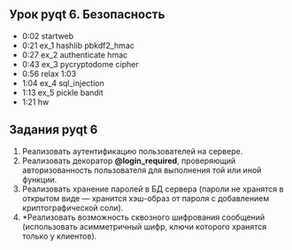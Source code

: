 ## Урок pyqt 6. Безопасность
* 0:02 startweb
* 0:21 ex_1 hashlib pbkdf2_hmac
* 0:27 ex_2 authenticate hmac
* 0:43 ex_3 pycryptodome cipher
* 0:56 relax 1:03
* 1:04 ex_4 sql_injection
* 1:13 ex_5 pickle bandit
* 1:21 hw

## Задания pyqt 6
1. Реализовать аутентификацию пользователей на сервере.
2. Реализовать декоратор **@login_required**, проверяющий авторизованность пользователя для выполнения той или иной функции.
3. Реализовать хранение паролей в БД сервера (пароли не хранятся в открытом виде — хранится хэш-образ от пароля с добавлением криптографической соли).
4. *Реализовать возможность сквозного шифрования сообщений (использовать асимметричный шифр, ключи которого хранятся только у клиентов).


[comment]: <> ()
[comment]: <> (## Урок pyqt 5. Qt &#40;продолжение&#41;, Qt и потоки)
[comment]: <> (* 0:08 startweb)
[comment]: <> (* 0:38 description)
[comment]: <> (* 0:41 ex_1 pyqtSignal)
[comment]: <> (* 0:51 relax 1:01)
[comment]: <> (* 1:01 ex_2 connect)
[comment]: <> (* 1:06 ex_3 make_connection)
[comment]: <> (* 1:19 ex_4 QEvent)
[comment]: <> (* 1:24 ex_5 database)
[comment]: <> (* 1:26 sklad tables)
[comment]: <> (* 1:34 ex_6 finder QThread)
[comment]: <> (* 1:44 hw)
[comment]: <> ()
[comment]: <> (## Задания pyqt 5)
[comment]: <> (Продолжаем работать над мессенджером:)
[comment]: <> (1. Реализовать графический интерфейс пользователя на стороне клиента:)
[comment]: <> (- Отображение списка контактов;)
[comment]: <> (- Выбор чата двойным кликом на элементе списка контактов;)
[comment]: <> (- Добавление нового контакта в локальный список контактов;)
[comment]: <> (- Отображение сообщений в окне чата;)
[comment]: <> (- Набор сообщения в окне ввода сообщения;)
[comment]: <> (- Отправка введенного сообщения.)
[comment]: <> ()
[comment]: <> (## Урок pyqt 4. Хранение данных в БД &#40;продолжение&#41; и основы Qt)
[comment]: <> (* 0:09 startweb)
[comment]: <> (* 0:16 hw -1)
[comment]: <> (* 0:23 ex_1 ui widget)
[comment]: <> (* 0:36 ex_2 pyuic5)
[comment]: <> (* 0:49 relax 0:59)
[comment]: <> (* 1:00 ex_3 resize move)
[comment]: <> (* 1:03 ex_4 QAction)
[comment]: <> (* 1:11 create)
[comment]: <> (* 1:13 hw)
[comment]: <> ()
[comment]: <> (## Задания pyqt 4)
[comment]: <> (1. Продолжить реализацию класса хранилища для серверной стороны.)
[comment]: <> (- a. Реализовать функционал работы со списком контактов по протоколу **JIM**:<br>)
[comment]: <> (  **Получение списка контактов**<br>)
[comment]: <> (  Запрос к серверу:)
[comment]: <> (```markdown)
[comment]: <> ({)
[comment]: <> (  "action": "get_contacts",)
[comment]: <> (  "time": <unix timestamp>,)
[comment]: <> (  "user_login": "login")
[comment]: <> (})
[comment]: <> (```)
[comment]: <> (Положительный ответ сервера будет содержать список контактов:)
[comment]: <> (```markdown)
[comment]: <> ({)
[comment]: <> (  "response": "202",)
[comment]: <> (  "alert": "[‘nick_1’, ‘nick_2’,...]")
[comment]: <> (})
[comment]: <> (```)
[comment]: <> (Получение списка контактов — не самая частая операция при взаимодействии с сервером. Она должна выполняться после подключения и авторизации клиента. Инициируется им же. В процессе получения списка контактов клиент не должен инициировать другие запросы.<br>)
[comment]: <> (**Добавление/удаление контакта** в список контактов:<br>)
[comment]: <> (Запрос к серверу:)
[comment]: <> (```markdown)
[comment]: <> ({)
[comment]: <> (  "action": "add_contact" | "del_contact",)
[comment]: <> (  "user_id": "nickname",)
[comment]: <> (  "time": <unix timestamp>,)
[comment]: <> (  "user_login": "login")
[comment]: <> (})
[comment]: <> (```)
[comment]: <> (Ответ сервера будет содержать одно сообщение с кодом результата и необязательной расшифровкой:)
[comment]: <> (```markdown)
[comment]: <> ({)
[comment]: <> (  "response": xxx,)
[comment]: <> (})
[comment]: <> (```)
[comment]: <> (- b. Реализовать хранение информации в БД на стороне клиента:<br>)
[comment]: <> (список_контактов;<br>)
[comment]: <> (история_сообщений.)
[comment]: <> (2. Реализовать графический интерфейс для мессенджера, используя библиотеку PyQt. Реализовать графический интерфейс администратора сервера:)
[comment]: <> (- a. отображение списка всех клиентов;)
[comment]: <> (- b. отображение статистики клиентов;)
[comment]: <> (- c. настройка сервера &#40;подключение к БД, идентификация&#41;.)
[comment]: <> ()
[comment]: <> (## Урок pyqt 3. Хранение данных в БД. ORM SQLAlchemy)
[comment]: <> (* 0:10 startweb)
[comment]: <> (* 0:22 description)
[comment]: <> (* 0:37 exp_1 commit)
[comment]: <> (* 0:42 exp_2 executescript)
[comment]: <> (* 0:50 exp_3 parameters ?)
[comment]: <> (* 0:56 exp_4 for)
[comment]: <> (* 0:57 exp_5 error)
[comment]: <> (* 1:03 relax 1:14)
[comment]: <> (* 1:02 exp_6 SQLAlchemy mapper session)
[comment]: <> (* 1:23 exp_7 declarative_base)
[comment]: <> (* 1:26 hw)
[comment]: <> ()
[comment]: <> (## Задания pyqt 3)
[comment]: <> (1. Начать реализацию класса «**Хранилище**» для серверной стороны. Хранение необходимо осуществлять в базе данных. В качестве СУБД использовать **sqlite**. Для взаимодействия с БД можно применять ORM.)
[comment]: <> (Опорная схема базы данных на стороне сервера БД содержит следующие таблицы:)
[comment]: <> (* клиент:)
[comment]: <> (  * логин;)
[comment]: <> (  * информация.)
[comment]: <> (* история_клиента:)
[comment]: <> (  * время входа;)
[comment]: <> (  * ip-адрес.)
[comment]: <> (* список_контактов &#40;составляется на основании выборки всех записей с id_владельца&#41;:)
[comment]: <> (  * id_владельца;)
[comment]: <> (  * id_клиента.)
[comment]: <> ()
[comment]: <> (## Урок pyqt 2. Дескрипторы и метаклассы)
[comment]: <> (* 0:10 start web)
[comment]: <> (* 0:19 descriptors)
[comment]: <> (* 0:20 simple)
[comment]: <> (* 0:23 if)
[comment]: <> (* 0:26 property setter)
[comment]: <> (* 0:32 descriptor class)
[comment]: <> (* 0:40 __set_name__)
[comment]: <> (* 0:46 relax 0:56)
[comment]: <> (* 0:57 metaclasses)
[comment]: <> (* 1:00 AttrOptim class)
[comment]: <> (* 1:05 prepare new init call)
[comment]: <> (* 1:11 example doctype init)
[comment]: <> (* 1:16 hw)
[comment]: <> ()
[comment]: <> (## Задания pyqt 2)
[comment]: <> (Продолжение работы с проектом «Мессенджер»:)
[comment]: <> (1. Реализовать метакласс **ClientVerifier**, выполняющий базовую проверку класса «Клиент» &#40;для некоторых проверок уместно использовать модуль **dis**&#41;:)
[comment]: <> (   * отсутствие вызовов **accept** и **listen** для сокетов;)
[comment]: <> (   * использование сокетов для работы по **TCP**;)
[comment]: <> (   * отсутствие создания сокетов на уровне классов, то есть отсутствие конструкций такого вида:)
[comment]: <> (```python)
[comment]: <> (class Client:)
[comment]: <> (    s = socket&#40;&#41;)
[comment]: <> (    ...)
[comment]: <> (```)
[comment]: <> (2. Реализовать метакласс **ServerVerifier**, выполняющий базовую проверку класса «Сервер»:)
[comment]: <> (   * отсутствие вызовов **connect** для сокетов;)
[comment]: <> (   * использование сокетов для работы по **TCP**.)
[comment]: <> (3. Реализовать дескриптор для класса серверного сокета, а в нем — проверку номера порта. Это должно быть целое число &#40;>=0&#41;. Значение порта по умолчанию равняется 7777. Дескриптор надо создать в отдельном классе. Его экземпляр добавить в пределах класса серверного сокета. Номер порта передается в экземпляр дескриптора при запуске сервера.)
[comment]: <> ()
[comment]: <> (## Урок pyqt 1. Полезные модули)
[comment]: <> (* 0:10 start web)
[comment]: <> (* 0:19 server)
[comment]: <> (* 0:34 client)
[comment]: <> (* 0:44 description | subrocess)
[comment]: <> (* 1:02 relax 1:12 | ipaddress)
[comment]: <> (* 1:21 os)
[comment]: <> (* 1:25 tabulate)
[comment]: <> (* 1:29 pprint)
[comment]: <> (* 1:31 hw)
[comment]: <> ()
[comment]: <> (## Задания pyqt 1)
[comment]: <> (1. Написать функцию **host_ping&#40;&#41;**, в которой с помощью утилиты **ping** будет проверяться доступность сетевых узлов. Аргументом функции является список, в котором каждый сетевой узел должен быть представлен именем хоста или ip-адресом. В функции необходимо перебирать ip-адреса и проверять их доступность с выводом соответствующего сообщения &#40;«Узел доступен», «Узел недоступен»&#41;. При этом ip-адрес сетевого узла должен создаваться с помощью функции **ip_address&#40;&#41;**.)
[comment]: <> (2. Написать функцию **host_range_ping&#40;&#41;** для перебора ip-адресов из заданного диапазона. Меняться должен только последний октет каждого адреса. По результатам проверки должно выводиться соответствующее сообщение.)
[comment]: <> (3. Написать функцию **host_range_ping_tab&#40;&#41;**, возможности которой основаны на функции из примера 2. Но в данном случае результат должен быть итоговым по всем ip-адресам, представленным в табличном формате &#40;использовать модуль **tabulate**&#41;. Таблица должна состоять из двух колонок и выглядеть примерно так:)
[comment]: <> (Reachable | Unreachable)
[comment]: <> (--- | ---)
[comment]: <> (10.0.0.1 | 10.0.0.3)
[comment]: <> (10.0.0.2 | 10.0.0.4)
[comment]: <> ()
[comment]: <> (## Урок 8. Потоки)
[comment]: <> (* 0:15 start web)
[comment]: <> (* 0:23 simple_1 thread)
[comment]: <> (* 0:34 simple_2 class)
[comment]: <> (* 0:39 simple_3 class many)
[comment]: <> (* 0:41 test_1 log)
[comment]: <> (* 0:47 thread multiproc)
[comment]: <> (* 0:56 processing_9)
[comment]: <> (* 1:00 relax 1:10)
[comment]: <> (* 1:12 thread_5 Lock acquire release)
[comment]: <> (* 1:17 hw)
[comment]: <> ()
[comment]: <> (## Задания 8)
[comment]: <> (1. На клиентской стороне реализовать прием и отправку сообщений с помощью потоков в P2P-формате &#40;обмен сообщениями между двумя пользователями&#41;.)
[comment]: <> (Итогом выполнения практических заданий первой части продвинутого курса Python стал консольный мессенджер. Усовершенствуем его во второй части: реализуем взаимосвязь мессенджера с базами данных и создадим для него графический пользовательский интерфейс.)
[comment]: <> ()
[comment]: <> (## Урок 7. Модуль select, слоты)
[comment]: <> (* 0:09 start web)
[comment]: <> (* 0:12 description)
[comment]: <> (* 0:18 select)
[comment]: <> (* 0:22 server select)
[comment]: <> (* 0:37 echo server)
[comment]: <> (* 0:51 relax 1:01)
[comment]: <> (* 1:02 slots)
[comment]: <> (* 1:07 hw)
[comment]: <> ()
[comment]: <> (## Задания 7)
[comment]: <> (Продолжаем работу над проектом «Мессенджер»:)
[comment]: <> (1. Реализовать обработку нескольких клиентов на сервере, используя функцию **select**. Клиенты должны общаться в «общем чате»: каждое сообщение участника отправляется всем, подключенным к серверу.)
[comment]: <> (2. Реализовать функции отправки/приема данных на стороне клиента. Чтобы упростить разработку на данном этапе, пусть клиентское приложение будет либо только принимать, либо только отправлять сообщения в общий чат. Эти функции надо реализовать в рамках отдельных скриптов.)
[comment]: <> ()
[comment]: <> (## Урок 6. Декораторы и продолжение работы с сетью)
[comment]: <> (* 0:08 start web)
[comment]: <> (* 0:14 deco_1)
[comment]: <> (* 0:22 deco_2)
[comment]: <> (* 0:26 deco_3)
[comment]: <> (* 0:32 deco_4)
[comment]: <> (* 0:37 deco_5)
[comment]: <> (* 0:46 params_6)
[comment]: <> (* 0:51 relax 1:01)
[comment]: <> (* 1:02 two deco_7)
[comment]: <> (* 1:03 class_8)
[comment]: <> (* 1:06 class_9 init)
[comment]: <> (* 1:08 decorate class_10)
[comment]: <> (* 1:14 hw)
[comment]: <> ()
[comment]: <> (## Задания 6)
[comment]: <> (1. Продолжая задачу логирования, реализовать декоратор **@log**, фиксирующий обращение к декорируемой функции. Он сохраняет ее имя и аргументы.)
[comment]: <> (2. В декораторе **@log** реализовать фиксацию функции, из которой была вызвана декорированная. Если имеется такой код:)
[comment]: <> ()
[comment]: <> ()
[comment]: <> (    @log)
[comment]: <> (    def func_z&#40;&#41;:)
[comment]: <> (        pass)
[comment]: <> (    def main&#40;&#41;:)
[comment]: <> (        func_z&#40;&#41;)
[comment]: <> ()
[comment]: <> (...в логе должна быть отражена информация:)
[comment]: <> ()
[comment]: <> (`"<дата-время> Функция func_z&#40;&#41; вызвана из функции main"`)
[comment]: <> ()
[comment]: <> (## Урок 5. Логирование)
[comment]: <> (* 0:17 start web)
[comment]: <> (* 0:20 hw)
[comment]: <> (* 0:26 description)
[comment]: <> (* 0:34 basic)
[comment]: <> (* 0:41 formatter 2)
[comment]: <> (* 0:49 formatter 3)
[comment]: <> (* 0:52 formatter 4)
[comment]: <> (* 0:57 formatter 5)
[comment]: <> (* 0:59 relax 1:09)
[comment]: <> (* 1:11 formatting 6)
[comment]: <> (* 1:12 config 7)
[comment]: <> (* 1:15 config 8)
[comment]: <> (* 1:17 hw)
[comment]: <> ()
[comment]: <> (## Задания 5)
[comment]: <> (Для проекта «Мессенджер» реализовать логирование с использованием модуля **logging**:)
[comment]: <> (1. В директории проекта создать каталог **log**, в котором для клиентской и серверной сторон в отдельных модулях формата **client_log_config.py** и **server_log_config.py** создать логгеры;)
[comment]: <> (2. В каждом модуле выполнить настройку соответствующего логгера по следующему алгоритму:)
[comment]: <> (   * a. Создание именованного логгера;)
[comment]: <> (   * b. Сообщения лога должны иметь следующий формат: **"<дата-время> <уровень_важности> <имя_модуля> <сообщение>"**;)
[comment]: <> (   * c. Журналирование должно производиться в лог-файл;)
[comment]: <> (   * d. На стороне сервера необходимо настроить ежедневную ротацию лог-файлов.)
[comment]: <> (3. Реализовать применение созданных логгеров для решения двух задач:)
[comment]: <> (   * a. Журналирование обработки исключений **try/except**. Вместо функции **print&#40;&#41;** использовать журналирование и обеспечить вывод служебных сообщений в лог-файл;)
[comment]: <> (   * b. Журналирование функций, исполняемых на серверной и клиентской сторонах при работе мессенджера.)
[comment]: <> ()
[comment]: <> (## Урок 4. Основы тестирования)
[comment]: <> (* 0:09 start web)
[comment]: <> (* 0:14 description)
[comment]: <> (* 0:25 assert)
[comment]: <> (* 0:29 salary)
[comment]: <> (* 0:38 decorator)
[comment]: <> (* 0:41 unittests)
[comment]: <> (* 0:45 sum)
[comment]: <> (* 0:48 python -m unittest ...)
[comment]: <> (* 0:49 pycharm config for tests)
[comment]: <> (* 0:51 salary)
[comment]: <> (* 0:54 assert table)
[comment]: <> (* 0:55 relax 1:06)
[comment]: <> (* 1:06 assert functions)
[comment]: <> (* 1:17 hw)
[comment]: <> ()
[comment]: <> (## Задания 4)
[comment]: <> (1. Для всех функций из урока 3 написать тесты с использованием unittest. Они должны быть оформлены в отдельных скриптах с префиксом test_ в имени файла &#40;например, test_client.py&#41;.)
[comment]: <> (2. *Написать тесты для домашних работ из курса «Python 1».)
[comment]: <> ()
[comment]: <> (## Урок 3. Основы сетевого программирования)
[comment]: <> (* 0:21 start web)
[comment]: <> (* 0:22 hw)
[comment]: <> (* 0:26 description sockets)
[comment]: <> (* 0:31 TCP)
[comment]: <> (* 0:34 table)
[comment]: <> (* 0:37 UDP)
[comment]: <> (* 0:39 time)
[comment]: <> (* 0:57 relax 1:08)
[comment]: <> (* 1:12 setsockopt)
[comment]: <> (* 1:13 data)
[comment]: <> (* 1:20 protocol JIM)
[comment]: <> (* 1:25 hw)
[comment]: <> ()
[comment]: <> (## Задания 3)
[comment]: <> (Реализовать простое клиент-серверное взаимодействие по протоколу JIM &#40;JSON instant messaging&#41;:)
[comment]: <> ()
[comment]: <> (* a. клиент отправляет запрос серверу;)
[comment]: <> (* b. сервер отвечает соответствующим кодом результата.)
[comment]: <> ()
[comment]: <> (Клиент и сервер должны быть реализованы в виде отдельных скриптов, содержащих соответствующие функции.)
[comment]: <> ()
[comment]: <> (**Функции клиента:**)
[comment]: <> (* сформировать presence-сообщение;)
[comment]: <> (* отправить сообщение серверу;)
[comment]: <> (* получить ответ сервера;)
[comment]: <> (* разобрать сообщение сервера;)
[comment]: <> (* параметры командной строки скрипта client.py \<addr> [\<port>]:)
[comment]: <> (  * addr — ip-адрес сервера;)
[comment]: <> (  * port — tcp-порт на сервере, по умолчанию 7777.)
[comment]: <> ()
[comment]: <> (**Функции сервера:**)
[comment]: <> (* принимает сообщение клиента;)
[comment]: <> (* формирует ответ клиенту;)
[comment]: <> (* отправляет ответ клиенту;)
[comment]: <> (* имеет параметры командной строки:)
[comment]: <> (  * -p \<port> — TCP-порт для работы &#40;по умолчанию использует 7777&#41;;)
[comment]: <> (  * -a \<addr> — IP-адрес для прослушивания &#40;по умолчанию слушает все доступные адреса&#41;.)
[comment]: <> ()
[comment]: <> (## Урок 2. Файловое хранение данных)
[comment]: <> (* 0:08 start web)
[comment]: <> (* 0:10 hw)
[comment]: <> (* 0:16 description csv)
[comment]: <> (* 0:44 json)
[comment]: <> (* 0:59 relax 1:09)
[comment]: <> (* 1:10 yaml)
[comment]: <> (* 1:16 hw)
[comment]: <> ()
[comment]: <> (## Задания 2)
[comment]: <> (1. Задание на закрепление знаний по модулю CSV. Написать скрипт, осуществляющий выборку определенных данных из файлов info_1.txt, info_2.txt, info_3.txt и формирующий новый «отчетный» файл в формате CSV. Для этого:)
[comment]: <> (* a. Создать функцию get_data&#40;&#41;, в которой в цикле осуществляется перебор файлов с данными, их открытие и считывание данных. В этой функции из считанных данных необходимо с помощью регулярных выражений извлечь значения параметров «Изготовитель системы», «Название ОС», «Код продукта», «Тип системы». Значения каждого параметра поместить в соответствующий список. Должно получиться четыре списка — например, os_prod_list, os_name_list, os_code_list, os_type_list. В этой же функции создать главный список для хранения данных отчета — например, main_data — и поместить в него названия столбцов отчета в виде списка: «Изготовитель системы», «Название ОС», «Код продукта», «Тип системы». Значения для этих столбцов также оформить в виде списка и поместить в файл main_data &#40;также для каждого файла&#41;;)
[comment]: <> (* b. Создать функцию write_to_csv&#40;&#41;, в которую передавать ссылку на CSV-файл. В этой функции реализовать получение данных через вызов функции get_data&#40;&#41;, а также сохранение подготовленных данных в соответствующий CSV-файл;)
[comment]: <> (* c. Проверить работу программы через вызов функции write_to_csv&#40;&#41;.)
[comment]: <> (2. Задание на закрепление знаний по модулю json. Есть файл orders в формате JSON с информацией о заказах. Написать скрипт, автоматизирующий его заполнение данными. Для этого:)
[comment]: <> (* a. Создать функцию write_order_to_json&#40;&#41;, в которую передается 5 параметров — товар &#40;item&#41;, количество &#40;quantity&#41;, цена &#40;price&#41;, покупатель &#40;buyer&#41;, дата &#40;date&#41;. Функция должна предусматривать запись данных в виде словаря в файл orders.json. При записи данных указать величину отступа в 4 пробельных символа;)
[comment]: <> (* b. Проверить работу программы через вызов функции write_order_to_json&#40;&#41; с передачей в нее значений каждого параметра.)
[comment]: <> (3. Задание на закрепление знаний по модулю yaml. Написать скрипт, автоматизирующий сохранение данных в файле YAML-формата. Для этого:)
[comment]: <> (* a. Подготовить данные для записи в виде словаря, в котором первому ключу соответствует список, второму — целое число, третьему — вложенный словарь, где значение каждого ключа — это целое число с юникод-символом, отсутствующим в кодировке ASCII &#40;например, €&#41;;)
[comment]: <> (* b. Реализовать сохранение данных в файл формата YAML — например, в файл file.yaml. При этом обеспечить стилизацию файла с помощью параметра default_flow_style, а также установить возможность работы с юникодом: allow_unicode = True;)
[comment]: <> (* c. Реализовать считывание данных из созданного файла и проверить, совпадают ли они с исходными.)
[comment]: <> ()
[comment]: <> (## Урок 1. Концепции хранения информации)
[comment]: <> (* 0:13 start web)
[comment]: <> (* 0:30 start lesson)
[comment]: <> (* 0:42 ascii)
[comment]: <> (* 0:44 unicode)
[comment]: <> (* 0:47 strings)
[comment]: <> (* 0:52 bytes)
[comment]: <> (* 0:55 utf-8)
[comment]: <> (* 0:58 encode | decode)
[comment]: <> (* 1:00 relax 1:10)
[comment]: <> (* 1:12 modules | subprocess | chardet)
[comment]: <> (* 1:16 errors)
[comment]: <> (* 1:17 error handling)
[comment]: <> (* 1:21 files)
[comment]: <> (* 1:30 hw)
[comment]: <> ()
[comment]: <> (## Задания 1)
[comment]: <> (1. Каждое из слов «разработка», «сокет», «декоратор» представить в строковом формате и проверить тип и содержание соответствующих переменных. Затем с помощью онлайн-конвертера преобразовать строковые представление в формат Unicode и также проверить тип и содержимое переменных.)
[comment]: <> (2. Каждое из слов «class», «function», «method» записать в байтовом типе без преобразования в последовательность кодов &#40;не используя методы encode и decode&#41; и определить тип, содержимое и длину соответствующих переменных.)
[comment]: <> (3. Определить, какие из слов «attribute», «класс», «функция», «type» невозможно записать в байтовом типе.)
[comment]: <> (4. Преобразовать слова «разработка», «администрирование», «protocol», «standard» из строкового представления в байтовое и выполнить обратное преобразование &#40;используя методы encode и decode&#41;.)
[comment]: <> (5. Выполнить пинг веб-ресурсов yandex.ru, youtube.com и преобразовать результаты из байтовового в строковый тип на кириллице.)
[comment]: <> (6. Создать текстовый файл test_file.txt, заполнить его тремя строками: «сетевое программирование», «сокет», «декоратор». Проверить кодировку файла по умолчанию. Принудительно открыть файл в формате Unicode и вывести его содержимое.)
